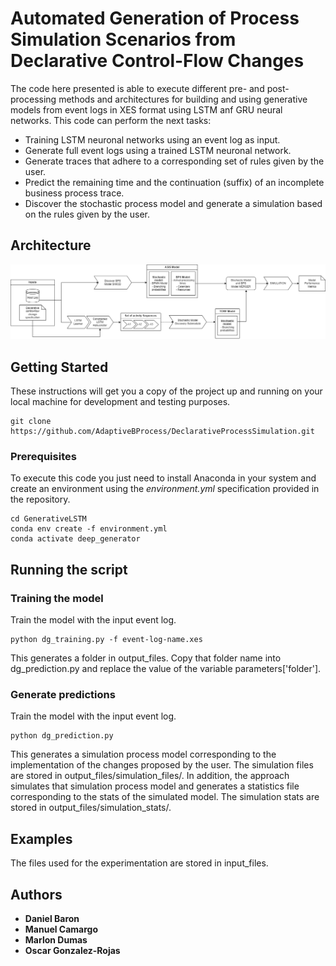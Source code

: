 # Automated Generation of Process Simulation Scenarios from Declarative Control-Flow Changes

The code here presented is able to execute different pre- and post-processing methods and architectures for building and using generative models from event logs in XES format using LSTM anf GRU neural networks. This code can perform the next tasks:

* Training LSTM neuronal networks using an event log as input.
* Generate full event logs using a trained LSTM neuronal network.
* Generate traces that adhere to a corresponding set of rules given by the user.
* Predict the remaining time and the continuation (suffix) of an incomplete business process trace.
* Discover the stochastic process model and generate a simulation based on the rules given by the user.
## Architecture

![alt text](https://github.com/AdaptiveBProcess/DeclarativeProcessSimulation/blob/main/images/Pipeline%202.png)


## Getting Started

These instructions will get you a copy of the project up and running on your local machine for development and testing purposes.

```
git clone https://github.com/AdaptiveBProcess/DeclarativeProcessSimulation.git
```

### Prerequisites

To execute this code you just need to install Anaconda in your system and create an environment using the *environment.yml* specification provided in the repository.
```
cd GenerativeLSTM
conda env create -f environment.yml
conda activate deep_generator
```

## Running the script

### Training the model 
Train the model with the input event log.
```
python dg_training.py -f event-log-name.xes
```
This generates a folder in output_files. Copy that folder name into dg_prediction.py and replace the value of the variable parameters['folder'].

### Generate predictions
Train the model with the input event log.
```
python dg_prediction.py
```
This generates a simulation process model corresponding to the implementation of the changes proposed by the user. The simulation files are stored in output_files/simulation_files/. In addition, the approach simulates that simulation process model and generates a statistics file corresponding to the stats of the simulated model. The simulation stats are stored in output_files/simulation_stats/.

## Examples
The files used for the experimentation are stored in input_files.

## Authors

* **Daniel Baron**
* **Manuel Camargo**
* **Marlon Dumas**
* **Oscar Gonzalez-Rojas**
